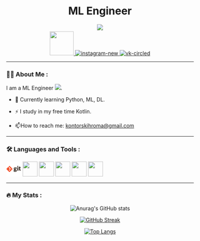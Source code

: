<h1  align="center">
  ML Engineer 
</h1>

<div id="header" align="center">
  <img src="https://media.giphy.com/media/v1.Y2lkPTc5MGI3NjExYXhndWc5a3NyanIydHVibHQ0bHdrZzE4Mm4wemQ3ZTZqbXB2ajh4MSZlcD12MV9pbnRlcm5hbF9naWZfYnlfaWQmY3Q9cw/2zeji2UedvZzvIZ45N/giphy.gif" width="200"/>
</div>

<div id="badges" align="center">
  <a href="https://t.me/sweetb0nes">
    <img width="64" height="64"  src="https://img.icons8.com/nolan/64/telegram-app.png"/>
  </a>
  <a href="https://instagram.com/sweetb0ne5?igshid=MzRlODBiNWFlZA==">
    <img width="64" height="64" src="https://img.icons8.com/nolan/64/instagram-new.png" alt="instagram-new"/>
  </a>
  <a href="https://vk.com/id119618250">
    <img width="64" height="64" src="https://img.icons8.com/nolan/64/vk-circled.png" alt="vk-circled"/>
  </a>
</div>

---
### :man_technologist: About Me :
I am a ML Engineer  <img src="https://media.giphy.com/media/WUlplcMpOCEmTGBtBW/giphy.gif" width="30">.
- :telescope: Currently learning Python, ML, DL.

- :zap: I study in my free time Kotlin.

- :mailbox:How to reach me: kontorskihroma@gmail.com

---
### :hammer_and_wrench: Languages and Tools :

<div>
  <img src="https://github.com/devicons/devicon/blob/master/icons/git/git-original-wordmark.svg" title="Git" **alt="Git" width="40" height="40"/>
  <img src="https://cdn.jsdelivr.net/gh/devicons/devicon/icons/android/android-original.svg" width="40" height="40" />
  <img src="https://cdn.jsdelivr.net/gh/devicons/devicon/icons/python/python-original.svg" width="40" height="40"/>      
  <img src="https://cdn.jsdelivr.net/gh/devicons/devicon/icons/pytorch/pytorch-original.svg" width="40" height="40"/>      
  <img src="https://cdn.jsdelivr.net/gh/devicons/devicon/icons/tensorflow/tensorflow-original.svg" width="40" height="40"/>       
  <img src="https://cdn.jsdelivr.net/gh/devicons/devicon/icons/linux/linux-plain.svg" width="40" height="40"/>
</div>

---

### :fire: My Stats :

<div id="stats" align="center">
  
  ![Anurag's GitHub stats](https://github-readme-stats.vercel.app/api?username=SweetB0nes&show_icons=true&theme=tokyonight)
  
  [![GitHub Streak](http://github-readme-streak-stats.herokuapp.com?user=SweetB0nes&theme=tokyonight)](https://git.io/streak-stats)

  [![Top Langs](https://github-readme-stats.vercel.app/api/top-langs/?username=SweetB0nes&layout=compact&theme=tokyonight)](https://github.com/anuraghazra/github-readme-stats)
</div>





  

